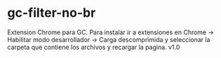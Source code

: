 # gc-filter-no-br
Extension Chrome para GC.
Para instalar ir a extensiones en Chrome -> Habilitar modo desarrollador -> Carga descomprimida y seleccionar la carpeta que contiene los archivos y recargar la pagina.
v1.0

